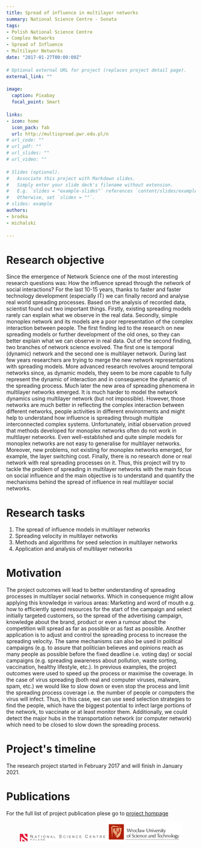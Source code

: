 ```yaml
---
title: Spread of influence in multilayer networks 
summary: National Science Centre - Sonata  
tags:
- Polish National Science Centre
- Complex Networks
- Spread of Influence
- Multilayer Networks
date: "2017-01-27T00:00:00Z"

# Optional external URL for project (replaces project detail page).
external_link: ""

image:
  caption: Pixabay
  focal_point: Smart

links:
- icon: home
  icon_pack: fab
  url: http://multispread.pwr.edu.pl/n
# url_code: ""
# url_pdf: ""
# url_slides: ""
# url_video: ""

# Slides (optional).
#   Associate this project with Markdown slides.
#   Simply enter your slide deck's filename without extension.
#   E.g. `slides = "example-slides"` references `content/slides/example-slides.md`.
#   Otherwise, set `slides = ""`.
# slides: example
authors: 
- brodka
- michalski

---
```


# Research objective 

Since the emergence of Network Science one of the most interesting research questions was: How the influence spread through the network of social interactions? For the last 10-15 years, thanks to faster and faster technology development (especially IT) we can finally record and analyse real world spreading processes. Based on the analysis of recorded data, scientist found out two important things. Firstly, existing spreading models rarely can explain what we observe in the real data. Secondly, simple monoplex network and its models are a poor representation of the complex interaction between people. The first finding led to the research on new spreading models or further development of the old ones, so they can better explain what we can observe in real data. Out of the second finding, two branches of network science evolved. The first one is temporal (dynamic) network and the second one is multilayer network. During last few years researchers are trying to merge the new network representations with spreading models. More advanced research revolves around temporal networks since, as dynamic models, they seem to be more capable to fully represent the dynamic of interaction and in consequence the dynamic of the spreading process. Much later the new area of spreading phenomena in multilayer networks emerged. It is much harder to model the network dynamics using multilayer network (but not impossible). However, those networks are much better in reflecting the complex interaction between different networks, people activities in different environments and might help to understand how influence is spreading through multiple interconnected complex systems. Unfortunately, initial observation proved that methods developed for monoplex networks often do not work in multilayer networks. Even well-established and quite simple models for monoplex networks are not easy to generalise for multilayer networks. Moreover, new problems, not existing for monoplex networks emerged, for example, the layer switching cost. Finally, there is no research done or real network with real spreading processes on it. Thus, this project will try to tackle the problem of spreading in multilayer networks with the main focus on social influence and the main objective is to understand and quantify the mechanisms behind the spread of influence in real multilayer social networks.

#  Research tasks 
1. The spread of influence models in multilayer networks
2. Spreading velocity in multilayer networks
3. Methods and algorithms for seed selection in multilayer networks
4. Application and analysis of multilayer networks

# Motivation
The project outcomes will lead to better understanding of spreading processes in multilayer social networks. Which in consequence might allow applying this knowledge in various areas: Marketing and word of mouth e.g. how to efficiently spend resources for the start of the campaign and select initially targeted customers, so the spread of the advertising campaign, knowledge about the brand, product or even a rumour about the competition will spread as far as possible or as fast as possible. Another application is to adjust and control the spreading process to increase the spreading velocity. The same mechanisms can also be used in political campaigns (e.g. to assure that politician believes and opinions reach as many people as possible before the fixed deadline i.e. voting day) or social campaigns (e.g. spreading awareness about pollution, waste sorting, vaccination, healthy lifestyle, etc.). In previous examples, the project outcomes were used to speed up the process or maximise the coverage. In the case of virus spreading (both real and computer viruses, malware, spam, etc.) we would like to slow down or even stop the process and limit the spreading process coverage i.e. the number of people or computers the virus will infect. Thus, in this case, we can use seed selection strategies to find the people, which have the biggest potential to infect large portions of the network, to vaccinate or at least monitor them. Additionally, we could detect the major hubs in the transportation network (or computer network) which need to be closed to slow down the spreading process.

# Project's timeline
The research project started in February 2017 and will finish in January 2021.

# Publications
For the full list of project publication plese go to <a href="http://multispread.pwr.edu.pl/#services">project hompage</a>

<p align="center">
  <img src="ncn_logo.png" width="45%">
  <img src="wust_logo.png" width="40%">
</p>
